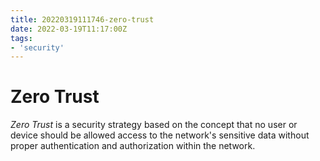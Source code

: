 ```yaml
---
title: 20220319111746-zero-trust
date: 2022-03-19T11:17:00Z
tags:
- 'security'
---
```


# Zero Trust

_Zero Trust_ is a security strategy based on the concept that no user or device should be allowed access to the network's sensitive data without proper authentication and authorization within the network.